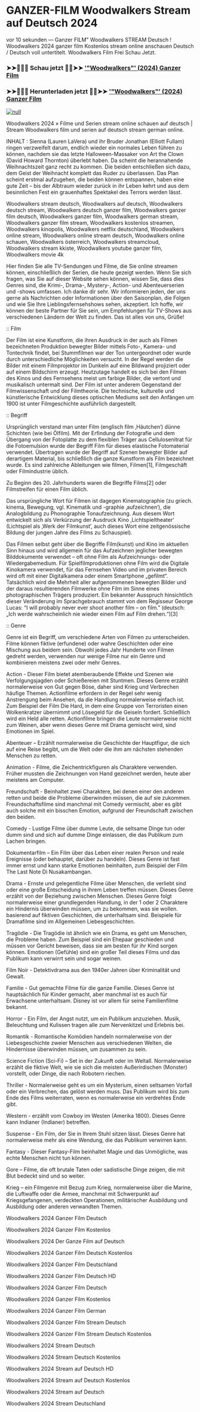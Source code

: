 # GANZER-FILM Woodwalkers Stream auf Deutsch 2024




vor 10 sekunden — Ganzer FILM" Woodwalkers STREAM Deutsch ! Woodwalkers 2024 ganzer film Kostenlos stream online anschauen Deutsch / Deutsch voll untertitelt. Woodwalkers Film Frei Schau Jetzt.

### ➤➤🔴✅📱 Schau jetzt 🔴✅➤➤ ['"Woodwalkers"' (2024) Ganzer Film](https://t.co/0Nua0uqR9u)

### ➤➤🔴✅📱 Herunterladen jetzt 🔴✅➤➤ ['"Woodwalkers"' (2024) Ganzer Film](https://t.co/0Nua0uqR9u)

[![null](https://static.wixstatic.com/media/855a25_043b5abeb4ae4d35ac003198e7fe56ed~mv2.gif)](https://t.co/0Nua0uqR9u)

Woodwalkers 2024 » Filme und Serien stream online schauen auf deutsch | Stream Woodwalkers film und serien auf deutsch stream german online.

INHALT : Sienna (Lauren LaVera) und ihr Bruder Jonathan (Elliott Fullam) ringen verzweifelt darum, endlich wieder ein normales Leben führen zu können, nachdem sie das letzte Halloween-Massaker von Art the Clown (David Howard Thornton) überlebt haben. Da scheint die herannahende Weihnachtszeit ganz recht zu kommen. Die beiden entschließen sich dazu, dem Geist der Weihnacht komplett das Ruder zu überlassen. Das Plan scheint erstmal aufzugehen, die beiden können entspannen, haben eine gute Zeit – bis der Albtraum wieder zurück in ihr Leben kehrt und aus dem besinnlichen Fest ein grauenhaftes Spektakel des Terrors werden lässt.

Woodwalkers stream deutsch, Woodwalkers auf deutsch, Woodwalkers deutsch stream, Woodwalkers deutsch ganzer film, Woodwalkers ganzer film deutsch, Woodwalkers ganzer film, Woodwalkers german stream, Woodwalkers ganzer film stream, Woodwalkers kostenlos streamen, Woodwalkers kinopolis, Woodwalkers netflix deutschland, Woodwalkers online stream, Woodwalkers online stream deutsch, Woodwalkers online schauen, Woodwalkers österreich, Woodwalkers streamcloud, Woodwalkers stream kkiste, Woodwalkers youtube ganzer film, Woodwalkers movie 4k

Hier finden Sie alle TV-Sendungen und Filme, die Sie online streamen können, einschließlich der Serien, die heute gezeigt werden. Wenn Sie sich fragen, was Sie auf dieser Website sehen können, wissen Sie, dass dies Genres sind, die Krimi-, Drama-, Mystery-, Action- und Abenteuerserien und -shows umfassen. Ich danke dir sehr. Wir informieren jeden, der uns gerne als Nachrichten oder Informationen über den Saisonplan, die Folgen und wie Sie Ihre Lieblingsfernsehshows sehen, akzeptiert. Ich hoffe, wir können der beste Partner für Sie sein, um Empfehlungen für TV-Shows aus verschiedenen Ländern der Welt zu finden. Das ist alles von uns, Grüße!

:: Film

Der Film ist eine Kunstform, die ihren Ausdruck in der auch als Filmen bezeichneten Produktion bewegter Bilder mittels Foto-, Kamera- und Tontechnik findet, bei Stummfilmen war der Ton untergeordnet oder wurde durch unterschiedliche Möglichkeiten versucht. In der Regel werden die Bilder mit einem Filmprojektor im Dunkeln auf eine Bildwand projiziert oder auf einem Bildschirm erzeugt. Heutzutage handelt es sich bei den Filmen des Kinos und des Fernsehens meist um farbige Bilder, die vertont und musikalisch untermalt sind. Der Film ist unter anderem Gegenstand der Filmwissenschaft und der Filmtheorie. Die technische, kulturelle und künstlerische Entwicklung dieses optischen Mediums seit den Anfängen um 1900 ist unter Filmgeschichte ausführlich dargestellt.

:: Begriff

Ursprünglich verstand man unter Film (englisch film ‚Häutchen‘) dünne Schichten (wie bei Ölfilm). Mit der Erfindung der Fotografie und dem Übergang von der Fotoplatte zu dem flexiblen Träger aus Cellulosenitrat für die Fotoemulsion wurde der Begriff Film für dieses elastische Fotomaterial verwendet. Übertragen wurde der Begriff auf Szenen bewegter Bilder auf derartigem Material, bis schließlich die ganze Kunstform als Film bezeichnet wurde. Es sind zahlreiche Ableitungen wie filmen, Filmen[1], Filmgeschäft oder Filmindustrie üblich.

Zu Beginn des 20. Jahrhunderts waren die Begriffe Films[2] oder Filmstreifen für einen Film üblich.

Das ursprüngliche Wort für Filmen ist dagegen Kinematographie (zu griech. kinema, Bewegung, vgl. Kinematik und -graphie ‚aufzeichnen‘), die Analogbildung zu Phonographie Tonaufzeichnung. Aus diesem Wort entwickelt sich als Verkürzung der Ausdruck Kino ‚Lichtspieltheater‘ (Lichtspiel als ‚Werk der Filmkunst‘, auch dieses Wort eine zeitgenössische Bildung der jungen Jahre des Films zu Schauspiel).

Das Filmen selbst geht über die Begriffe Film(kunst) und Kino im aktuellen Sinn hinaus und wird allgemein für das Aufzeichnen jeglicher bewegten Bilddokumente verwendet – oft ohne Film als Aufzeichnungs- oder Wiedergabemedium. Für Spielfilmproduktionen ohne Film wird die Digitale Kinokamera verwendet, für das Fernsehen Video und im privaten Bereich wird oft mit einer Digitalkamera oder einem Smartphone „gefilmt“. Tatsächlich wird die Mehrheit aller aufgenommenen bewegten Bilder und der daraus resultierenden Filmwerke ohne Film im Sinne eines photographischen Trägers produziert. Ein bekannter Ausspruch hinsichtlich dieser Veränderung im Sprachgebrauch stammt von dem Regisseur George Lucas: “I will probably never ever shoot another film – on film.” (deutsch: „Ich werde wahrscheinlich nie wieder einen Film auf Film drehen.“)[3]

:: Genre

Genre ist ein Begriff, um verschiedene Arten von Filmen zu unterscheiden. Filme können fiktive (erfundene) oder wahre Geschichten oder eine Mischung aus beidem sein. Obwohl jedes Jahr Hunderte von Filmen gedreht werden, verwenden nur wenige Filme nur ein Genre und kombinieren meistens zwei oder mehr Genres.

Action - Dieser Film bietet atemberaubende Effekte und Szenen wie Verfolgungsjagden oder Schießereien mit Stuntmen. Dieses Genre erzählt normalerweise von Gut gegen Böse, daher sind Krieg und Verbrechen häufige Themen. Actionfilme erfordern in der Regel sehr wenig Anstrengung beim Ansehen, da die Handlung normalerweise einfach ist. Zum Beispiel der Film Die Hard, in dem eine Gruppe von Terroristen einen Wolkenkratzer übernimmt und Lösegeld für die Geiseln fordert. Schließlich wird ein Held alle retten. Actionfilme bringen die Leute normalerweise nicht zum Weinen, aber wenn dieses Genre mit Drama gemischt wird, sind Emotionen im Spiel.

Abenteuer – Erzählt normalerweise die Geschichte der Hauptfigur, die sich auf eine Reise begibt, um die Welt oder die ihm am nächsten stehenden Menschen zu retten.

Animation - Filme, die Zeichentrickfiguren als Charaktere verwenden. Früher mussten die Zeichnungen von Hand gezeichnet werden, heute aber meistens am Computer.

Freundschaft - Beinhaltet zwei Charaktere, bei denen einer den anderen retten und beide die Probleme überwinden müssen, die auf sie zukommen. Freundschaftsfilme sind manchmal mit Comedy vermischt, aber es gibt auch solche mit ein bisschen Emotion, aufgrund der Freundschaft zwischen den beiden.

Comedy - Lustige Filme über dumme Leute, die seltsame Dinge tun oder dumm sind und sich auf dumme Dinge einlassen, die das Publikum zum Lachen bringen.

Dokumentarfilm – Ein Film über das Leben einer realen Person und reale Ereignisse (oder behauptet, darüber zu handeln). Dieses Genre ist fast immer ernst und kann starke Emotionen beinhalten, zum Beispiel der Film The Last Note Di Nusakambangan.

Drama - Ernste und gelegentliche Filme über Menschen, die verliebt sind oder eine große Entscheidung in ihrem Leben treffen müssen. Dieses Genre erzählt von der Beziehung zwischen Menschen. Dieses Genre folgt normalerweise einer grundlegenden Handlung, in der 1 oder 2 Charaktere ein Hindernis überwinden müssen, um zu bekommen, was sie wollen. basierend auf fiktiven Geschichten, die unterhaltsam sind. Beispiele für Dramafilme sind im Allgemeinen Liebesgeschichten.

Tragödie - Die Tragödie ist ähnlich wie ein Drama, es geht um Menschen, die Probleme haben. Zum Beispiel sind ein Ehepaar geschieden und müssen vor Gericht beweisen, dass sie am besten für ihr Kind sorgen können. Emotionen (Gefühle) sind ein großer Teil dieses Films und das Publikum kann verwirrt sein und sogar weinen.

Film Noir - Detektivdrama aus den 1940er Jahren über Kriminalität und Gewalt.

Familie - Gut gemachte Filme für die ganze Familie. Dieses Genre ist hauptsächlich für Kinder gemacht, aber manchmal ist es auch für Erwachsene unterhaltsam. Disney ist vor allem für seine Familienfilme bekannt.

Horror - Ein Film, der Angst nutzt, um ein Publikum anzuziehen. Musik, Beleuchtung und Kulissen tragen alle zum Nervenkitzel und Erlebnis bei.

Romantik - Romantische Komödien handeln normalerweise von der Liebesgeschichte zweier Menschen aus verschiedenen Welten, die Hindernisse überwinden müssen, um zusammen zu sein.

Science Fiction (Sci-Fi) – Set in der Zukunft oder im Weltall. Normalerweise erzählt die fiktive Welt, wie sie sich die meisten Außerirdischen (Monster) vorstellt, oder Dinge, die nach Robotern riechen.

Thriller - Normalerweise geht es um ein Mysterium, einen seltsamen Vorfall oder ein Verbrechen, das gelöst werden muss. Das Publikum wird bis zum Ende des Films weiterraten, wenn es normalerweise ein verdrehtes Ende gibt.

Western - erzählt vom Cowboy im Westen (Amerika 1800). Dieses Genre kann Indianer (Indianer) betreffen.

Suspense - Ein Film, der Sie in Ihrem Stuhl sitzen lässt. Dieses Genre hat normalerweise mehr als eine Wendung, die das Publikum verwirren kann.

Fantasy - Dieser Fantasy-Film beinhaltet Magie und das Unmögliche, was echte Menschen nicht tun können.

Gore – Filme, die oft brutale Taten oder sadistische Dinge zeigen, die mit Blut bedeckt sind und so weiter.

Krieg – ein Filmgenre mit Bezug zum Krieg, normalerweise über die Marine, die Luftwaffe oder die Armee, manchmal mit Schwerpunkt auf Kriegsgefangenen, verdeckten Operationen, militärischer Ausbildung und Ausbildung oder anderen verwandten Themen.

Woodwalkers 2024 Ganzer Film Deutsch

Woodwalkers 2024 Ganzer Film Kostenlos

Woodwalkers 2024 Der Ganze Film auf Deutsch

Woodwalkers 2024 Ganzer Film Deutsch Kostenlos

Woodwalkers 2024 Ganzer Film Deutschland

Woodwalkers 2024 Ganzer Film Deutsch HD

Woodwalkers 2024 Ganzer Film Deutsch

Woodwalkers 2024 Ganzer Film Kostenlos

Woodwalkers 2024 Ganzer Film German

Woodwalkers 2024 Ganzer Film Stream Deutsch

Woodwalkers 2024 Ganzer Film Stream Deutsch Kostenlos

Woodwalkers 2024 Stream Deutsch

Woodwalkers 2024 Stream Deutsch Kostenlos

Woodwalkers 2024 Stream auf Deutsch HD

Woodwalkers 2024 Stream auf Deutsch Kostenlos

Woodwalkers 2024 Stream auf Deutsch

Woodwalkers 2024 Stream Deutschland
